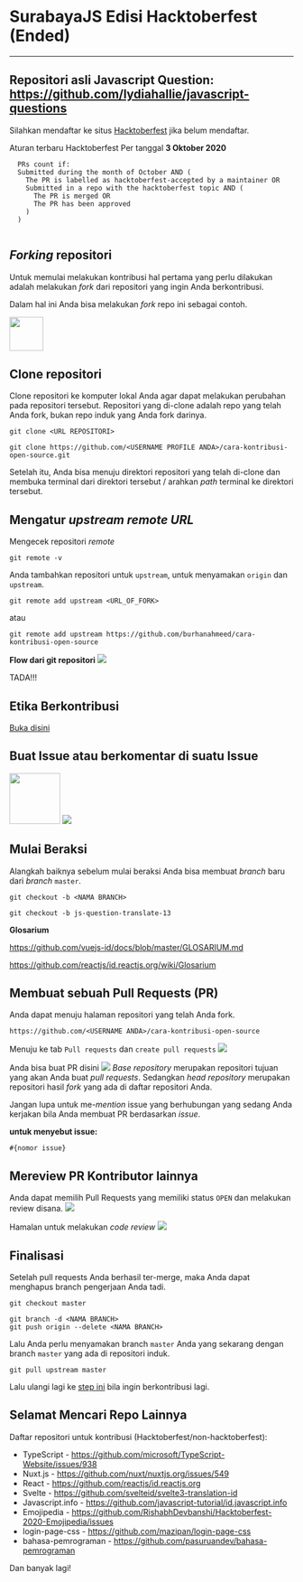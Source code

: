 # SurabayaJS Edisi Hacktoberfest (Ended)
---


Repositori asli Javascript Question: https://github.com/lydiahallie/javascript-questions
---


Silahkan mendaftar ke situs [Hacktoberfest](https://hacktoberfest.digitalocean.com) jika belum mendaftar.

Aturan terbaru Hacktoberfest Per tanggal __3 Oktober 2020__

```
  PRs count if:
  Submitted during the month of October AND (
    The PR is labelled as hacktoberfest-accepted by a maintainer OR
    Submitted in a repo with the hacktoberfest topic AND (
      The PR is merged OR
      The PR has been approved
    )
  ) 
 
```

## _Forking_ repositori
Untuk memulai melakukan kontribusi hal pertama yang perlu dilakukan adalah melakukan _fork_ dari repositori yang ingin Anda berkontribusi.

Dalam hal ini Anda bisa melakukan _fork_ repo ini sebagai contoh.

<img height="60" src="./aset/fork.png"> 

## Clone repositori
Clone repositori ke komputer lokal Anda agar dapat melakukan perubahan pada repositori tersebut. Repositori yang di-clone adalah repo yang telah Anda fork, bukan repo induk yang Anda fork darinya.

```
git clone <URL REPOSITORI>
```

```
git clone https://github.com/<USERNAME PROFILE ANDA>/cara-kontribusi-open-source.git
```
Setelah itu, Anda bisa menuju direktori repositori yang telah di-clone dan membuka terminal dari direktori tersebut / arahkan _path_ terminal ke direktori tersebut.

## Mengatur _upstream remote URL_ 

Mengecek repositori _remote_
```
git remote -v
```

Anda tambahkan repositori untuk `upstream`, untuk menyamakan `origin` dan `upstream`.
```
git remote add upstream <URL_OF_FORK>
```
atau 
```
git remote add upstream https://github.com/burhanahmeed/cara-kontribusi-open-source
```

__Flow dari git repositori__
<img src="./aset/flow.png">

TADA!!!


## Etika Berkontribusi
[Buka disini](https://speakerdeck.com/burhanahmeed/berkontribusi-ke-open-source)

## Buat Issue atau berkomentar di suatu Issue
<img height="90" src="./aset/cari-issue.png"> 
<img src="./aset/komentar-issue.png">

## Mulai Beraksi
Alangkah baiknya sebelum mulai beraksi Anda bisa membuat _branch_ baru dari _branch_ `master`.

```
git checkout -b <NAMA BRANCH>
```
```
git checkout -b js-question-translate-13
```

__Glosarium__

https://github.com/vuejs-id/docs/blob/master/GLOSARIUM.md

https://github.com/reactjs/id.reactjs.org/wiki/Glosarium


## Membuat sebuah Pull Requests (PR)
Anda dapat menuju halaman repositori yang telah Anda fork.
```
https://github.com/<USERNAME ANDA>/cara-kontribusi-open-source
```

Menuju ke tab `Pull requests` dan `create pull requests`
<img src="./aset/tombol-PR.png">

Anda bisa buat PR disini
<img src="./aset/do-pr.png">
_Base repository_ merupakan repositori tujuan yang akan Anda buat _pull requests_. Sedangkan _head repository_ merupakan repositori hasil _fork_ yang ada di daftar repositori Anda.

Jangan lupa untuk me-_mention_ issue yang berhubungan yang sedang Anda kerjakan bila Anda membuat PR berdasarkan _issue_.

__untuk menyebut issue:__
```
#{nomor issue}
```

## Mereview PR Kontributor lainnya

Anda dapat memilih Pull Requests yang memiliki status `OPEN` dan melakukan review disana.
<img src="./aset/open-pr.png">

Hamalan untuk melakukan _code review_
<img src="./aset/contoh-review.png">

## Finalisasi

Setelah pull requests Anda berhasil ter-merge, maka Anda dapat menghapus branch pengerjaan Anda tadi.

```
git checkout master
```
```
git branch -d <NAMA BRANCH>
git push origin --delete <NAMA BRANCH>
```
Lalu Anda perlu menyamakan branch `master` Anda yang sekarang dengan branch `master` yang ada di repositori induk.

```
git pull upstream master
```

Lalu ulangi lagi ke [step ini](#buat-issue-atau-berkomentar-di-suatu-Issue) bila ingin berkontribusi lagi.

## Selamat Mencari Repo Lainnya

Daftar repositori untuk kontribusi (Hacktoberfest/non-hacktoberfest):
- TypeScript - https://github.com/microsoft/TypeScript-Website/issues/938
- Nuxt.js - https://github.com/nuxt/nuxtjs.org/issues/549
- React - https://github.com/reactjs/id.reactjs.org
- Svelte - https://github.com/svelteid/svelte3-translation-id
- Javascript.info - https://github.com/javascript-tutorial/id.javascript.info
- Emojipedia - https://github.com/RishabhDevbanshi/Hacktoberfest-2020-Emojipedia/issues
- login-page-css - https://github.com/mazipan/login-page-css
- bahasa-pemrograman - https://github.com/pasuruandev/bahasa-pemrograman

Dan banyak lagi!

